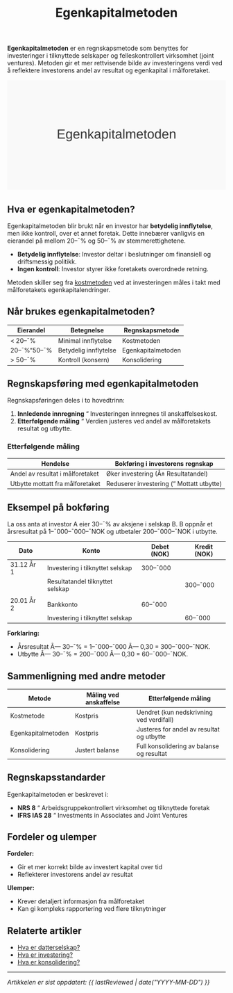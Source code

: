 ﻿---
title: "Egenkapitalmetoden"
seoTitle: "Egenkapitalmetoden"
meta_description: '**Egenkapitalmetoden** er en regnskapsmetode som benyttes for investeringer i tilknyttede selskaper og felleskontrollert virksomhet (joint ventures). Metoden gi...'
slug: egenkapitalmetoden
type: blog
layout: pages/single
---

**Egenkapitalmetoden** er en regnskapsmetode som benyttes for investeringer i tilknyttede selskaper og felleskontrollert virksomhet (joint ventures). Metoden gir et mer rettvisende bilde av investeringens verdi ved å reflektere investorens andel av resultat og egenkapital i målforetaket.

![Illustrasjon som viser Egenkapitalmetoden](egenkapitalmetoden-image.svg)

## Hva er egenkapitalmetoden?

Egenkapitalmetoden blir brukt når en investor har **betydelig innflytelse**, men ikke kontroll, over et annet foretak. Dette innebærer vanligvis en eierandel på mellom 20–¯% og 50–¯% av stemmerettighetene.

- **Betydelig innflytelse**: Investor deltar i beslutninger om finansiell og driftsmessig politikk.
- **Ingen kontroll**: Investor styrer ikke foretakets overordnede retning.

Metoden skiller seg fra [kostmetoden](/blogs/regnskap/hva-er-kostmetoden "Hva er Kostmetoden? Regnskapsføring av Investeringer med Kostpris") ved at investeringen måles i takt med målforetakets egenkapitalendringer.

## Når brukes egenkapitalmetoden?

| Eierandel     | Betegnelse                      | Regnskapsmetode                |
| ------------- | ------------------------------- | ------------------------------ |
| < 20–¯%        | Minimal innflytelse             | Kostmetoden                    |
| 20–¯%“50–¯%     | Betydelig innflytelse           | Egenkapitalmetoden             |
| > 50–¯%        | Kontroll (konsern)              | Konsolidering                  |

## Regnskapsføring med egenkapitalmetoden

Regnskapsføringen deles i to hovedtrinn:

1. **Innledende innregning** “ Investeringen innregnes til anskaffelseskost.
2. **Etterfølgende måling** “ Verdien justeres ved andel av målforetakets resultat og utbytte.

### Etterfølgende måling

| Hendelse                                         | Bokføring i investorens regnskap           |
| ------------------------------------------------- | ------------------------------------------ |
| Andel av resultat i målforetaket                  | Øker investering (Â± Resultatandel)         |
| Utbytte mottatt fra målforetaket                  | Reduserer investering (“ Mottatt utbytte)  |

## Eksempel på bokføring

La oss anta at investor A eier 30–¯% av aksjene i selskap B. B oppnår et årsresultat på 1–¯000–¯000–¯NOK og utbetaler 200–¯000–¯NOK i utbytte.

| Dato       | Konto                             | Debet (NOK)  | Kredit (NOK) |
| ---------- | --------------------------------- | ------------ | ------------ |
| 31.12 År 1 | Investering i tilknyttet selskap  | 300–¯000      |              |
|            | Resultatandel tilknyttet selskap  |              | 300–¯000      |
|            |                                   |              |              |
| 20.01 År 2 | Bankkonto                         | 60–¯000       |              |
|            | Investering i tilknyttet selskap  |              | 60–¯000       |

**Forklaring:**

- Årsresultat Ã— 30–¯% = 1–¯000–¯000 Ã— 0,30 = 300–¯000–¯NOK.
- Utbytte Ã— 30–¯% = 200–¯000 Ã— 0,30 = 60–¯000–¯NOK.

## Sammenligning med andre metoder

| Metode             | Måling ved anskaffelse | Etterfølgende måling                      |
| ------------------- | ---------------------- | ----------------------------------------- |
| Kostmetode         | Kostpris               | Uendret (kun nedskrivning ved verdifall)  |
| Egenkapitalmetoden  | Kostpris               | Justeres for andel av resultat og utbytte |
| Konsolidering      | Justert balanse         | Full konsolidering av balanse og resultat  |

## Regnskapsstandarder

Egenkapitalmetoden er beskrevet i:

- **NRS 8** “ Arbeidsgruppekontrollert virksomhet og tilknyttede foretak
- **IFRS IAS 28** “ Investments in Associates and Joint Ventures

## Fordeler og ulemper

**Fordeler:**

- Gir et mer korrekt bilde av investert kapital over tid
- Reflekterer investorens andel av resultat

**Ulemper:**

- Krever detaljert informasjon fra målforetaket
- Kan gi kompleks rapportering ved flere tilknytninger

## Relaterte artikler

- [Hva er datterselskap?](/blogs/regnskap/hva-er-datterselskap "Hva er datterselskap? Forklaring av Kontroll og Konsernregnskap")
- [Hva er investering?](/blogs/regnskap/hva-er-investere "Hva er å Investere? Komplett Guide til Investeringer i Regnskap")
- [Hva er konsolidering?](/blogs/regnskap/hva-er-konsolidering "Hva er Konsolidering? Komplett Guide til Konsernregnskap")

***
_Artikkelen er sist oppdatert: {{ lastReviewed | date("YYYY-MM-DD") }}_











